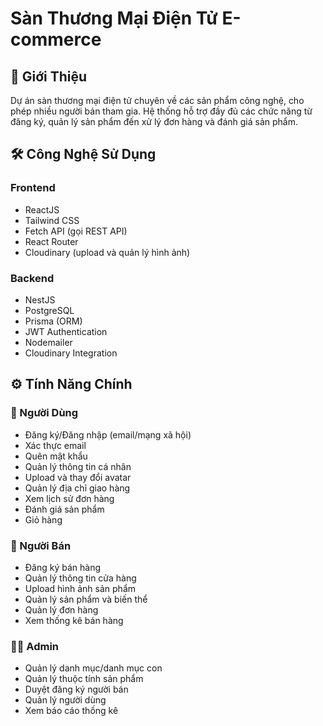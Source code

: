 # Sàn Thương Mại Điện Tử E-commerce 

## 📝 Giới Thiệu
Dự án sàn thương mại điện tử chuyên về các sản phẩm công nghệ, cho phép nhiều người bán tham gia. Hệ thống hỗ trợ đầy đủ các chức năng từ đăng ký, quản lý sản phẩm đến xử lý đơn hàng và đánh giá sản phẩm.

## 🛠 Công Nghệ Sử Dụng

### Frontend
- ReactJS
- Tailwind CSS
- Fetch API (gọi REST API)
- React Router 
- Cloudinary (upload và quản lý hình ảnh)

### Backend
- NestJS
- PostgreSQL
- Prisma (ORM)
- JWT Authentication
- Nodemailer
- Cloudinary Integration

## ⚙️ Tính Năng Chính

### 👤 Người Dùng
- Đăng ký/Đăng nhập (email/mạng xã hội)
- Xác thực email
- Quên mật khẩu
- Quản lý thông tin cá nhân
- Upload và thay đổi avatar
- Quản lý địa chỉ giao hàng
- Xem lịch sử đơn hàng
- Đánh giá sản phẩm
- Giỏ hàng

### 🏪 Người Bán
- Đăng ký bán hàng
- Quản lý thông tin cửa hàng
- Upload hình ảnh sản phẩm
- Quản lý sản phẩm và biến thể
- Quản lý đơn hàng
- Xem thống kê bán hàng

### 👨‍💼 Admin
- Quản lý danh mục/danh mục con
- Quản lý thuộc tính sản phẩm
- Duyệt đăng ký người bán
- Quản lý người dùng
- Xem báo cáo thống kê
